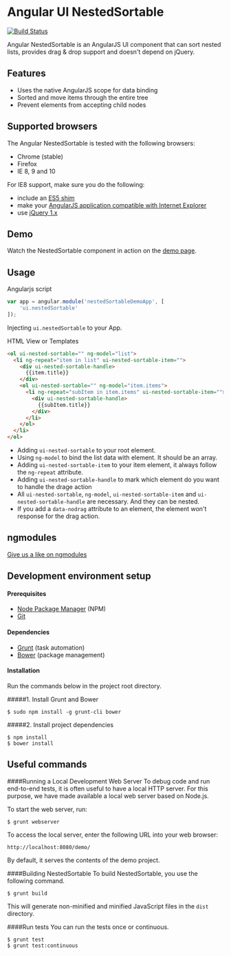 Angular UI NestedSortable
======================

[![Build Status](https://travis-ci.org/JimLiu/Angular-NestedSortable.png?branch=master)](https://travis-ci.org/JimLiu/Angular-NestedSortable)

Angular NestedSortable is an AngularJS UI component that can sort nested lists, provides drag & drop support and doesn't depend on jQuery.

## Features

- Uses the native AngularJS scope for data binding
- Sorted and move items through the entire tree
- Prevent elements from accepting child nodes

## Supported browsers

The Angular NestedSortable is tested with the following browsers:

- Chrome (stable)
- Firefox
- IE 8, 9 and 10

For IE8 support, make sure you do the following:

- include an [ES5 shim](https://github.com/es-shims/es5-shim)
- make your [AngularJS application compatible with Internet Explorer](http://docs.angularjs.org/guide/ie)
- use [jQuery 1.x](http://jquery.com/browser-support/)

## Demo
Watch the NestedSortable component in action on the [demo page](http://jimliu.github.io/Angular-NestedSortable/).

## Usage

Angularjs script

```js
var app = angular.module('nestedSortableDemoApp', [
	'ui.nestedSortable'
]);
```  
Injecting `ui.nestedSortable` to your App.

HTML View or Templates
```html
<ol ui-nested-sortable="" ng-model="list">
  <li ng-repeat="item in list" ui-nested-sortable-item="">
    <div ui-nested-sortable-handle>
      {{item.title}}
    </div>
    <ol ui-nested-sortable="" ng-model="item.items">
      <li ng-repeat="subItem in item.items" ui-nested-sortable-item="">
        <div ui-nested-sortable-handle>
          {{subItem.title}}
        </div>
      </li>
    </ol>
  </li>      
</ol> 
```  

- Adding `ui-nested-sortable` to your root element.
- Using `ng-model` to bind the list data with element. It should be an array.
- Adding `ui-nested-sortable-item` to your item element, it always follow the `ng-repeat` attribute.
- Adding `ui-nested-sortable-handle` to mark which element do you want to handle the drage action
- All `ui-nested-sortable`, `ng-model`, `ui-nested-sortable-item` and `ui-nested-sortable-handle` are necessary. And they can be nested.
- If you add a `data-nodrag` attribute to an element, the element won't response for the drag action.

## ngmodules

[Give us a like on ngmodules](http://ngmodules.org/modules/Angular-NestedSortable)

## Development environment setup
#### Prerequisites

* [Node Package Manager](https://npmjs.org/) (NPM)
* [Git](http://git-scm.com/)

#### Dependencies

* [Grunt](http://gruntjs.com/) (task automation)
* [Bower](http://bower.io/) (package management)

#### Installation
Run the commands below in the project root directory.

#####1. Install Grunt and Bower

    $ sudo npm install -g grunt-cli bower
    
#####2. Install project dependencies

    $ npm install
    $ bower install

## Useful commands

####Running a Local Development Web Server
To debug code and run end-to-end tests, it is often useful to have a local HTTP server. For this purpose, we have made available a local web server based on Node.js.

To start the web server, run:

    $ grunt webserver

To access the local server, enter the following URL into your web browser:

    http://localhost:8080/demo/

By default, it serves the contents of the demo project.


####Building NestedSortable
To build NestedSortable, you use the following command.

    $ grunt build

This will generate non-minified and minified JavaScript files in the `dist` directory.

####Run tests
You can run the tests once or continuous.

    $ grunt test
    $ grunt test:continuous
